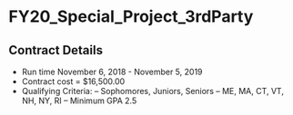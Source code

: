 # FY20_Special_Project_3rdParty

## Contract Details
+ Run time November 6, 2018 - November 5, 2019
+ Contract cost = $16,500.00
+ Qualifying Criteria:
– Sophomores, Juniors, Seniors
– ME, MA, CT, VT, NH, NY, RI
– Minimum GPA 2.5
